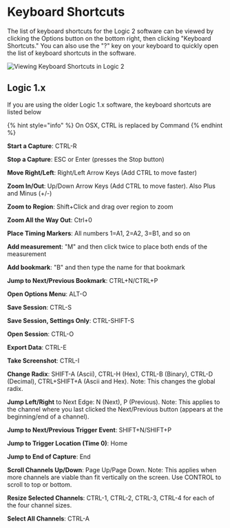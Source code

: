 # Keyboard Shortcuts

The list of keyboard shortcuts for the Logic 2 software can be viewed by clicking the Options button on the bottom right, then clicking "Keyboard Shortcuts." You can also use the "?" key on your keyboard to quickly open the list of keyboard shortcuts in the software.

![Viewing Keyboard Shortcuts in Logic 2](../../.gitbook/assets/keyboard-shortcuts-menu-item.png)



## Logic 1.x

If you are using the older Logic 1.x software, the keyboard shortcuts are listed below

{% hint style="info" %}
On OSX, CTRL is replaced by Command
{% endhint %}

**Start a Capture**: CTRL-R

**Stop a Capture**: ESC or Enter (presses the Stop button)

**Move Right/Left**: Right/Left Arrow Keys (Add CTRL to move faster)

**Zoom In/Out**: Up/Down Arrow Keys (Add CTRL to move faster). Also Plus and Minus (+/-)

**Zoom to Region**: Shift+Click and drag over region to zoom

**Zoom All the Way Out**: Ctrl+0

**Place Timing Markers**: All numbers 1=A1, 2=A2, 3=B1, and so on

**Add measurement**: "M" and then click twice to place both ends of the measurement

**Add bookmark**: "B" and then type the name for that bookmark

**Jump to Next/Previous Bookmark**: CTRL+N/CTRL+P

**Open Options Menu**: ALT-O

**Save Session**: CTRL-S

**Save Session, Settings Only**: CTRL-SHIFT-S

**Open Session**: CTRL-O

**Export Data**: CTRL-E

**Take Screenshot**: CTRL-I

**Change Radix**: SHIFT-A (Ascii), CTRL-H (Hex), CTRL-B (Binary), CTRL-D (Decimal), CTRL+SHIFT+A (Ascii and Hex). Note: This changes the global radix.

**Jump Left/Right** to Next Edge: N (Next), P (Previous). Note: This applies to the channel where you last clicked the Next/Previous button (appears at the beginning/end of a channel).

**Jump to Next/Previous Trigger Event**: SHIFT+N/SHIFT+P

**Jump to Trigger Location (Time 0)**: Home

**Jump to End of Capture**: End

**Scroll Channels Up/Down**: Page Up/Page Down. Note: This applies when more channels are viable than fit vertically on the screen. Use CONTROL to scroll to top or bottom.

**Resize Selected Channels**: CTRL-1, CTRL-2, CTRL-3, CTRL-4 for each of the four channel sizes.

**Select All Channels**: CTRL-A
